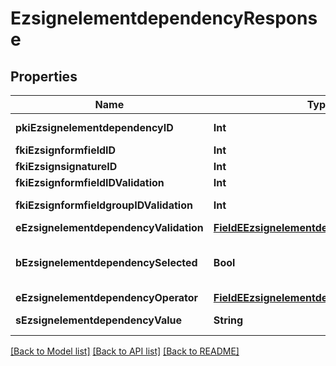 # EzsignelementdependencyResponse

## Properties
Name | Type | Description | Notes
------------ | ------------- | ------------- | -------------
**pkiEzsignelementdependencyID** | **Int** | The unique ID of the Ezsignelementdependency | 
**fkiEzsignformfieldID** | **Int** | The unique ID of the Ezsignformfield | [optional] 
**fkiEzsignsignatureID** | **Int** | The unique ID of the Ezsignsignature | [optional] 
**fkiEzsignformfieldIDValidation** | **Int** | The unique ID of the Ezsignformfield | [optional] 
**fkiEzsignformfieldgroupIDValidation** | **Int** | The unique ID of the Ezsignformfieldgroup | [optional] 
**eEzsignelementdependencyValidation** | [**FieldEEzsignelementdependencyValidation**](FieldEEzsignelementdependencyValidation.md) |  | 
**bEzsignelementdependencySelected** | **Bool** | Whether if it&#39;s selected or not when using eEzsignelementdependencyValidation &#x3D; Selected | [optional] 
**eEzsignelementdependencyOperator** | [**FieldEEzsignelementdependencyOperator**](FieldEEzsignelementdependencyOperator.md) |  | [optional] 
**sEzsignelementdependencyValue** | **String** | The value of the Ezsignelementdependency | [optional] 

[[Back to Model list]](../README.md#documentation-for-models) [[Back to API list]](../README.md#documentation-for-api-endpoints) [[Back to README]](../README.md)


